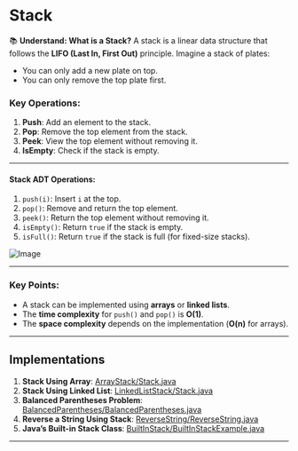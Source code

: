 # Stack 

📚 **Understand: What is a Stack?**
A stack is a linear data structure that follows the **LIFO (Last In, First Out)** principle. Imagine a stack of plates:
- You can only add a new plate on top.
- You can only remove the top plate first.

### **Key Operations:**
1. **Push**: Add an element to the stack.
2. **Pop**: Remove the top element from the stack.
3. **Peek**: View the top element without removing it.
4. **IsEmpty**: Check if the stack is empty.

---
#### **Stack ADT Operations:**
1. `push(i)`: Insert `i` at the top.
2. `pop()`: Remove and return the top element.
3. `peek()`: Return the top element without removing it.
4. `isEmpty()`: Return `true` if the stack is empty.
5. `isFull()`: Return `true` if the stack is full (for fixed-size stacks).

![Image](https://github.com/user-attachments/assets/c3f9957b-60ca-48a0-b467-85ab35193e5b)

---

### **Key Points:**
- A stack can be implemented using **arrays** or **linked lists**.
- The **time complexity** for `push()` and `pop()` is **O(1)**.
- The **space complexity** depends on the implementation (**O(n)** for arrays).

---

## **Implementations**
1. **Stack Using Array**: [ArrayStack/Stack.java](ArrayStack/Stack.java)
2. **Stack Using Linked List**: [LinkedListStack/Stack.java](LinkedListStack/Stack.java)
3. **Balanced Parentheses Problem**: [BalancedParentheses/BalancedParentheses.java](BalancedParentheses/BalancedParentheses.java)
4. **Reverse a String Using Stack**: [ReverseString/ReverseString.java](ReverseString/ReverseString.java)
5. **Java’s Built-in Stack Class**: [BuiltInStack/BuiltInStackExample.java](BuiltInStack/BuiltInStackExample.java)

---

